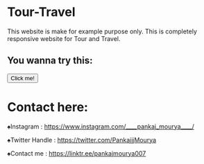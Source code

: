 # Tour-Travel
This website is make for example purpose only. This is completely responsive website for Tour and Travel.



## You wanna try this:


<button type="button" href="https://touraurtravel.netlify.app">Click me!</button>


# Contact here:
♠Instagram :
https://www.instagram.com/____pankaj_mourya____/





♠Twitter Handle :
https://twitter.com/PankajjjMourya



♠Contact me :
https://linktr.ee/pankajmourya007
